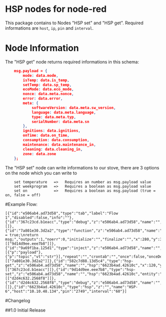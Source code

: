 # HSP nodes for node-red
This package contains to Nodes "HSP set" and "HSP get". Required informations are `host`, `ip`, `pin` and `interval`.

# Node Information
The "HSP get" node returns required informations in this schema:

```json
    msg.payload = {
        mode: data.mode,
        isTemp: data.is_temp,
        setTemp: data.sp_temp,
        ecoMode: data.eco_mode,
        nonce: data.meta.nonce,
        error: data.error,
        meta: {
            softwareVersion: data.meta.sw_version,
            language: data.meta.language,
            type: data.meta.typ,
            serialNumber: data.meta.sn
        },
        ignitions: data.ignitions,
        onTime: data.on_time,
        consumption: data.consumption,
        maintenance: data.maintenance_in,
        cleaning: data.cleaning_in,
        zone: data.zone
    };
```

The "HSP set" node can write informations to our stove, there are 3 options on the node which you can write to
```
    set temperature   =>   Requires an number as msg.payload value
    set weekprogram   =>   Requires a boolean as msg.payload value
    set on            =>   Requires a boolean as msg.payload (true = on, false = off)
```


#Example Flow:

```
[{"id":"e506ab4.ad73d58","type":"tab","label":"Flow 1","disabled":false,"info":""},{"id":"367c23cd.b1eacc","type":"debug","z":"e506ab4.ad73d58","name":"","active":true,"tosidebar":true,"console":false,"tostatus":false,"complete":"false","statusVal":"","statusType":"auto","x":370,"y":220,"wires":[]},{"id":"7a801e30.3d2a2","type":"function","z":"e506ab4.ad73d58","name":"","func":"msg.payload = true;\nreturn msg;","outputs":1,"noerr":0,"initialize":"","finalize":"","x":280,"y":300,"wires":[["9d14d9ee.eee7b8"]]},{"id":"9a69f1ba.125d1","type":"inject","z":"e506ab4.ad73d58","name":"","props":[{"p":"payload"},{"p":"topic","vt":"str"}],"repeat":"","crontab":"","once":false,"onceDelay":0.1,"topic":"","payload":"","payloadType":"date","x":110,"y":300,"wires":[["7a801e30.3d2a2"]]},{"id":"582c7d88.13d5c4","type":"hsp-get","z":"e506ab4.ad73d58","name":"","hsp":"6623b4ad.42610c","x":120,"y":220,"wires":[["367c23cd.b1eacc"]]},{"id":"9d14d9ee.eee7b8","type":"hsp-set","z":"e506ab4.ad73d58","name":"","hsp":"6623b4ad.42610c","entity":"sp_temp","x":440,"y":300,"wires":[["d2d4c632.2568f8"]]},{"id":"d2d4c632.2568f8","type":"debug","z":"e506ab4.ad73d58","name":"","active":true,"tosidebar":true,"console":false,"tostatus":false,"complete":"false","statusVal":"","statusType":"auto","x":650,"y":300,"wires":[]},{"id":"6623b4ad.42610c","type":"hsp","z":"","name":"HSP-6","host":"10.10.48.134","pin":"2749","interval":"60"}]
```

#Changelog 

##1.0
Initial Release

#

